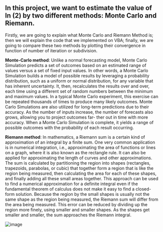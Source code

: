 ## In this project, we want to estimate the value of ln (2) by two different methods: Monte Carlo and Riemann.

Firstly, we are going to explain what Monte Carlo and Riemann Method is; then we will explain the code that we implemented on VBA; finally, we are going to compare these two methods by plotting their convergence in function of number of iteration or subdivision.

**Monte-Carlo method**: Unlike a normal forecasting model, Monte Carlo Simulation predicts a set of outcomes based on an estimated range of values versus a set of fixed input values. In other words, a Monte Carlo Simulation builds a model of possible results by leveraging a probability distribution, such as a uniform or normal distribution, for any variable that has inherent uncertainty. It, then, recalculates the results over and over, each time using a different set of random numbers between the minimum and maximum values. In a typical Monte Carlo experiment, this exercise can be repeated thousands of times to produce many likely outcomes.
Monte Carlo Simulations are also utilized for long-term predictions due to their accuracy. As the number of inputs increase, the number of forecasts also grows, allowing you to project outcomes far- ther out in time with more accuracy. When a Monte Carlo Simulation is complete, it yields a range of possible outcomes with the probability of each result occurring.


**Riemann method**: In mathematics, a Riemann sum is a certain kind of approximation of an integral by a finite sum. One very common application is in numerical integration, i.e., approximating the area of functions or lines on a graph, where it is also known as the rectangle rule. It can also be applied for approximating the length of curves and other approximations.
The sum is calculated by partitioning the region into shapes (rectangles, trapezoids, parabolas, or cubic) that together form a region that is like the region being measured, then calculating the area for each of these shapes, and finally adding all these small areas together. This approach can be used to find a numerical approximation for a definite integral even if the fundamental theorem of calculus does not make it easy to find a closed-form solution. Because the region by the small shapes is usually not the same shape as the region being measured, the Riemann sum will differ from the area being measured. This error can be reduced by dividing up the region more finely, using smaller and smaller shapes. As the shapes get smaller and smaller, the sum approaches the Riemann integral.

![image](https://github.com/chenenen13/Approximation-of-ln-2-by-Monte-Carlo/assets/122288399/9844160f-42b3-4520-a6da-2fff0211dcf3)
